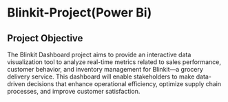 # Blinkit-Project(Power Bi)
## Project Objective
The Blinkit Dashboard project aims to provide an interactive data visualization tool to analyze real-time metrics related to sales performance, customer behavior, and inventory management for Blinkit—a grocery delivery service. This dashboard will enable stakeholders to make data-driven decisions that enhance operational efficiency, optimize supply chain processes, and improve customer satisfaction.
